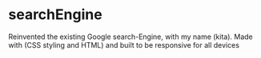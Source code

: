 # searchEngine
Reinvented the existing Google search-Engine, with my name (kita).
Made with (CSS styling and HTML) and built to be responsive for all devices
